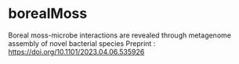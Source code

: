 # borealMoss
Boreal moss-microbe interactions are revealed through metagenome assembly of novel bacterial species
Preprint : https://doi.org/10.1101/2023.04.06.535926
